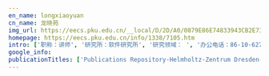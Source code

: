 ```yaml
---
en_name: longxiaoyuan
cn_name: 龙晓苑
img_url: https://eecs.pku.edu.cn/__local/D/2D/A0/0879E86E74833943CB2E732967E_9A3C38CC_BD6.vsb?e=.jpg
homepage: https://eecs.pku.edu.cn/info/1338/7105.htm
intro: ['职称：讲师', '研究所：软件研究所', '研究领域： ', '办公电话：86-10-62751781-804', '电子邮件：longxy@pku.edu.cn', '个人主页： ']
google_info: 
publicationTitles: ['Publications Repository-Helmholtz-Zentrum Dresden-Rossendorf', 'Novel Cyclopentadienyl Tricarbonyl Complexes of 99mTc Mimicking Chalcone as Potential Single-Photon Emission Computed Tomography Imaging Probes for β …', 'Synthesis and Evaluation of Novel 18F Labeled 2-Pyridinylbenzoxazole and 2-Pyridinylbenzothiazole Derivatives as Ligands for Positron Emission Tomography …', 'Molecular imaging of σ1 receptors in vivo: current status and perspectives', '99mTc-labeled dibenzylideneacetone derivatives as potential SPECT probes for in vivo imaging of β-amyloid plaque', 'Novel 99mTc labeled σ receptor ligand as a potential tumor imaging agent', 'Synthesis and biological evaluation of novel technetium-99m labeled phenylbenzoxazole derivatives as potential imaging probes for β-amyloid plaques in brain', 'Synthesis and biological evaluation of a novel 99mTc cyclopentadienyl tricarbonyl complex ([(Cp-R) 99mTc (CO) 3]) for sigma-2 receptor tumor imaging', 'PET imaging for early detection of Alzheimer’s disease: from pathologic to physiologic biomarkers', 'New methods for labeling RGD peptides with bromine-76', 'Preparation and biological evaluation of 99mTc-CO-MIBI as myocardial perfusion imaging agent', '99m Tc-labeled benzothiazole and stilbene derivatives as imaging agents for Aβ plaques in cerebral amyloid angiopathy', 'Novel (E)-5-styryl-2, 2′-bithiophene derivatives as ligands for β-amyloid plaques', 'The interconversion mechanism between TcO3+ and TcO2 + core of 99mTc labeled amine-oxime (AO) complexes', 'Novel Cyclopentadienyl Tricarbonyl 99mTc Complexes Containing 1-Piperonylpiperazine Moiety: Potential Imaging Probes for Sigma-1 Receptors', 'Synthesis and Evaluation of Novel 18F-Labeled Spirocyclic Piperidine Derivatives as σ1 Receptor Ligands for Positron Emission Tomography Imaging', 'Synthesis and biological evaluation of 18F labeled fluoro-oligo-ethoxylated 4-benzylpiperazine derivatives for sigma-1 receptor imaging', '(E)-5-styryl-1H-indole and (E)-6-styrylquinoline derivatives serve as probes for β-amyloid plaques', 'Synthesis and biological evaluation of novel 4-benzylpiperazine ligands for sigma-1 receptor imaging', '18F-Labeled 1,4-Dioxa-8-azaspiro[4.5]decane Derivative: Synthesis and Biological Evaluation of a σ1 Receptor Radioligand with Low Lipophilicity as Potent …', 'Synthesis and evaluation of a 18F-labeled spirocyclic piperidine derivative as promising σ1 receptor imaging agent', 'Synthesis and biological evaluation of a radioiodinated spiropiperidine ligand as a potential σ1 receptor imaging agent', 'Novel indole-based sigma-2 receptor ligands: synthesis, structure–affinity relationship and antiproliferative activity', '18F-Labeled indole-based analogs as highly selective radioligands for imaging sigma-2 receptors in the brain', '18F-Labeled 2-phenylquinoxaline derivatives as potential positron emission tomography probes for in vivo imaging of β-amyloid plaques', 'PET imaging evaluation of four σ1 radiotracers in nonhuman primates', 'Novel imaging agents for β-amyloid plaque based on the N-benzoylindole core', 'Synthesis and biological evaluation of one novel technetium-99m-labeled nitroquipazine derivative as an imaging agent for serotonin transporter', 'Novel 18F-labeled dibenzylideneacetone derivatives as potential positron emission tomography probes for in vivo imaging of β-amyloid plaques', 'Preparation of 99mTc-nitrido asymmetrical heterocomplex with 4-(cyclohexylpiperazin-1-yl)-dithioformate and its biological evaluation as a potential myocardial imaging agent', 'Imaging sigma receptors in the brain: new opportunities for diagnosis of Alzheimer’s disease and therapeutic development', 'Synthesis and evaluation of a 18F‐labeled 4‐phenylpiperidine‐4‐carbonitrile radioligand for σ1 receptor imaging', 'Synthesis and biological evaluation of 18F-labled 2-phenylindole derivatives as PET imaging probes for β-amyloid plaques', 'Preparation and biological evaluation of 99mTcN‐4‐(cyclohexylpiperazin‐1‐yl)‐dithioformate as a potential sigma receptor imaging agent', 'Theoretical studies on reductive etherification reactions between aromatic aldehydes and alcohols', '1-(4-[18F]Fluorobenzyl)-4-[(tetrahydrofuran-2-yl)methyl]piperazine: A Novel Suitable Radioligand with Low Lipophilicity for Imaging σ1 Receptors in the Brain', '99mTc-Cyclopentadienyl Tricarbonyl Chelate-Labeled Compounds as Selective Sigma-2 Receptor Ligands for Tumor Imaging', 'The evaluations of 99mTc cyclopentadienyl tricarbonyl triphenyl phosphonium cation for multidrug resistance', 'One‐step reductive etherification of 4‐[18F]fluoro‐benzaldehyde with decaborane', "Novel indole derivatives as potential imaging agents for Alzheimer's disease", '18F‐Labeled benzylpiperazine derivatives as highly selective ligands for imaging σ1 receptor with positron emission tomography', 'Evaluation of a simple, 18F-labeled radiotracer as PET imaging agent for sigma-1 receptors in the nonhuman primate brain', 'A novel cyclopentadienyl tricarbonyl Tc-99m complex containing 5, 6-dimethoxyisoindoline motif-synthesis and evaluation of a radiotracer for imaging of sigma-2 receptors in cancer', 'Design, synthesis and in vitro biological evaluation of reference compounds of 123I and 99Tcm labeled indole radiotracers for σ2 receptor imaging', 'Ligand exchange mechanism of fac-[99mTc (CO) 3 (H2O) 3]+ complex for 99mTc-CO-MIBI radiopharmaceuticals', '1′-(4-Iodobenzyl) spiro [isobenzofuran-1 (3H), 4′-piperidine]', 'Cyclopentadienyl tricarbonyl 99mTc/Re complexes containing spirocyclic piperidine moiety as nonselective sigma receptor ligands for tumor imaging and therapy', 'Development of a new F-18-labeled radioligand for imaging sigma2 receptors by positron emission tomography', 'Evaluation of Four Sigma-1 PET Radiotracers in Nonhuman Primates', 'Preliminary Evaluation of Dual F-18-and I-125-Labeled Benzyloxybenzenes for Comparative Imaging of beta-Amyloid Plaques', 'Radiosynthesis, in vitro and in vivo evaluation of 8-[4-(2-[18F] fluoroethoxy) benzyl]-1, 4-dioxa-8-azaspiro [4.5] decane, a spirocyclic sigma 1 receptor ligand for tumor targeting', 'Radiopharmaceuticals in China: current status and prospects', 'Carbon-11 labeled stilbene derivatives from natural products for the imaging of Aβ plaques in the brain', '18F-Labeled phenylquinoxaline compounds for PET imaging of Aβ plaques in Alzheimer’s disease', '[18F] AP-05: A novel PET agent for in vivo detection of amyloid plaques in Alzheimer’s disease patients', 'Synthesis and biological evaluation of a novel ⁹⁹ᵐTc cyclopentadienyl tricarbonyl complex ([(Cp-R) ⁹⁹ᵐTc (CO) ₃]) for sigma-2 receptor tumor imaging', 'Synthesis and biological evaluation of a benzimidazole-piperidine derivative as a potential sigma 1 receptor ligand', 'Novel Indole and Pyrole Derivatives as Potential C-11 Labeled Radiotracer for Imaging beta-Amyloid Plaques in AD Brain', 'A novel 125I-labeled phenylpiperidine radiotracer for σ1 receptor imaging', 'Synthesis and biodistribution of novel 99mTc‐nitrido methylpiperidine dithioformate derivatives as potential brain imaging agents', 'Studies of benzylpiperdine derivatives as sigma (σ) receptor ligands', 'Synthesis and evaluation of a novel radioiodinated spiropiperidine as potential σ1 receptor ligand', 'Synthesis and in vitro evaluation of new diphenyl ether derivatives as serotonin transporter ligands', 'Structure Activity Relationships of New Vesamicol Derivatives with Respect to Their Binding Capacity to the Vesicular Acetylcholine Transporter in Brain Tissue', 'Supporting Information 99m Tc-cyclopentadienyl Tricarbonyl Chelate-labeled Compounds as Selective Sigma-2 Receptor Ligands for Tumor Imaging', '99m Tc-labeled Benzothiazole and Stilbene Derivatives as Imaging Agents for Aβ', 'Synthesis of the Reference Compound and the Precursor for a New 18F Labelled Vesamicol Analogue (Part 5)']
---
```

